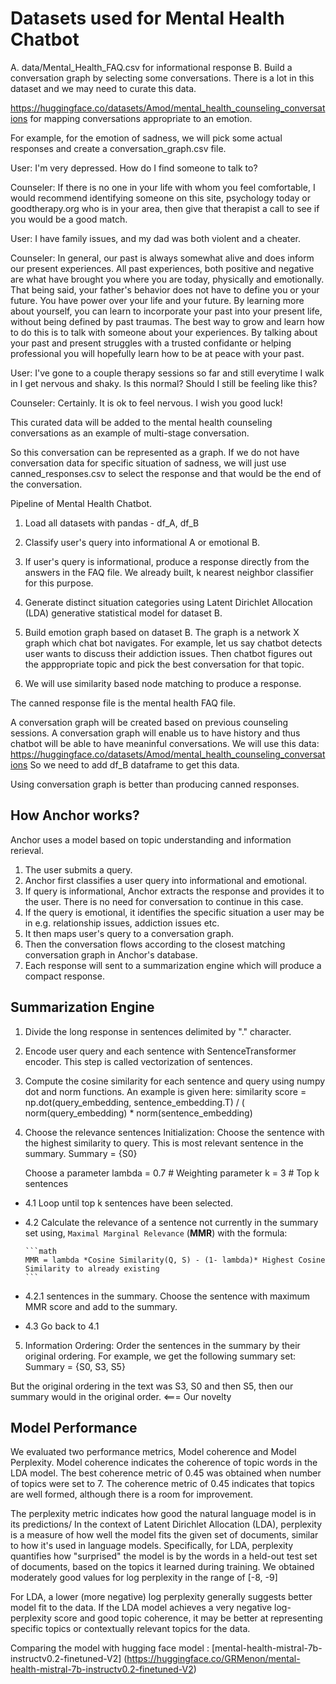# Datasets used for Mental Health Chatbot

A. data/Mental_Health_FAQ.csv for informational response
B. Build a conversation graph by selecting some conversations. There is a lot in this dataset and we may need to curate this data.

<https://huggingface.co/datasets/Amod/mental_health_counseling_conversations> for mapping conversations appropriate to an emotion.

For example, for the emotion of sadness, we will pick some actual responses and create a conversation_graph.csv file.

User: I'm very depressed. How do I find someone to talk to?

Counseler: If there is no one in your life with whom you feel comfortable, I would recommend identifying someone on this site, psychology today or goodtherapy.org who is in your area, then give that therapist a call to see if you would be a good match.  

User: I have family issues, and my dad was both violent and a cheater.

Counseler: In general, our past is always somewhat alive and does inform our present experiences.  All past experiences, both positive and negative are what have brought you where you are today, physically and emotionally.   That being said, your father's behavior does not have to define you or your future.  You have power over your life and your future.  By learning more about yourself, you can learn to incorporate your past into your present life, without being defined by past traumas.  The best way to grow and learn how to do this is to talk with someone about your experiences.  By talking about your past and present struggles with a trusted confidante or helping professional you will hopefully learn how to be at peace with your past.

User: I've gone to a couple therapy sessions so far and still everytime I walk in I get nervous and shaky. Is this normal? Should I still be feeling like this?

Counseler: Certainly. It is ok to feel nervous. I wish you good luck!

This curated data will be added to the mental health counseling conversations as an example of multi-stage conversation.

So this conversation can be represented as a graph. If we do not have conversation data for specific situation of sadness, we will just use
canned_responses.csv to select the response and that would be the end of the conversation.

Pipeline of Mental Health Chatbot.

1. Load all datasets with pandas - df_A, df_B

2. Classify user's query into informational A or emotional B.

3. If user's query is informational, produce a response directly from the answers in the FAQ file.
   We already built, k nearest neighbor classifier for this purpose.

4. Generate distinct situation categories using Latent Dirichlet Allocation (LDA) generative statistical model for dataset B.

5. Build emotion graph based on dataset B. The graph is a network X graph which chat bot navigates.
   For example, let us say chatbot detects user wants to discuss their addiction issues.
   Then chatbot figures out the apppropriate topic and pick the best conversation for that topic.

6. We will use similarity based node matching to produce a response.

The canned response file is the mental health FAQ file.

A conversation graph will be created based on previous counseling sessions.
A conversation graph will enable us to have history and thus
chatbot will be able to have meaninful conversations.
We will use this data: <https://huggingface.co/datasets/Amod/mental_health_counseling_conversations>
So we need to add df_B dataframe to get this data.

Using conversation graph is better than producing canned responses.

## How Anchor works?

Anchor uses a model based on topic understanding and information rerieval.

1. The user submits a query.
2. Anchor first classifies a user query into informational and emotional.
3. If query is informational, Anchor extracts the response and provides it to the user. There is no need for conversation to continue in this case.
4. If the query is emotional, it identifies the specific situation a user may be in e.g. relationship issues, addiction issues etc.
5. It then maps user's query to a conversation graph.
6. Then the conversation flows according to the closest matching conversation graph in Anchor's database.
7. Each response will sent to a summarization engine which will produce a compact response.

## Summarization Engine

1. Divide the long response in sentences delimited by "." character.
2. Encode user query and each sentence with SentenceTransformer encoder. This step is called vectorization of sentences.
3. Compute the cosine similarity for each sentence and query using numpy dot and norm functions. An example is given here:
   similarity score = np.dot(query_embedding, sentence_embedding.T) / (
    norm(query_embedding) * norm(sentence_embedding)

4. Choose the relevance sentences
Initialization: Choose the sentence with the highest similarity to query. This is most relevant sentence in the summary.
Summary = {S0}

   Choose a parameter lambda = 0.7 # Weighting parameter
   k = 3 # Top k sentences

* 4.1 Loop until top k sentences have been selected.
* 4.2 Calculate the relevance of a sentence not currently in the summary set using, `Maximal Marginal Relevance` (**MMR**) with the formula:

      ```math
      MMR = lambda *Cosine Similarity(Q, S) - (1- lambda)* Highest Cosine Similarity to already existing 
      ```

* 4.2.1 sentences in the summary.
     Choose the sentence with maximum MMR score and add to the summary.
* 4.3 Go back to 4.1

5. Information Ordering: Order the sentences in the summary by their original ordering. For example, we get the following summary set:
   Summary = {S0, S3, S5}

But the original ordering in the text was S3, S0 and then S5, then our summary would in the original order. <=== Our novelty

## Model Performance

We evaluated two performance metrics, Model coherence and Model Perplexity. Model coherence indicates the coherence of topic words in the LDA model.
The best coherence metric of 0.45 was obtained when number of topics were set to 7.
The coherence metric of 0.45 indicates that topics are well formed, although there is a room for improvement.

The perplexity metric indicates how good the natural language model is in its predictions/ In the context of Latent Dirichlet Allocation (LDA), perplexity is a measure of how well the model fits the given set of documents, similar to how it's used in language models. Specifically, for LDA, perplexity quantifies how "surprised" the model is by the words in a held-out test set of documents, based on the topics it learned during training.
We obtained moderately good values for log perplexity in the range of [-8, -9]

For LDA, a lower (more negative) log perplexity generally suggests better model fit to the data. If the LDA model achieves a very negative log-perplexity score and good topic coherence, it may be better at representing specific topics or contextually relevant topics for the data.

Comparing the model with hugging face model : [mental-health-mistral-7b-instructv0.2-finetuned-V2] (<https://huggingface.co/GRMenon/mental-health-mistral-7b-instructv0.2-finetuned-V2>)
